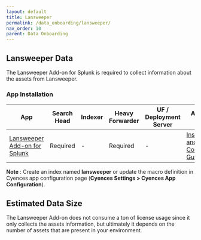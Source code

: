 ```yaml
---
layout: default
title: Lansweeper
permalink: /data_onboarding/lansweeper/
nav_order: 10
parent: Data Onboarding
---
```


## **Lansweeper Data**

The Lansweeper Add-on for Splunk is required to collect information about the assets from Lansweeper. 

### App Installation

| App |  Search Head  | Indexer | Heavy Forwarder | UF / Deployment Server | Additional Details |
| ---- | ------ | ------------ | -------------- | -------------------- | ------ |
| [Lansweeper Add-on for Splunk](https://splunkbase.splunk.com/app/5418/) | Required | - | Required | - | [Installation and Configuration Guide](https://splunkbase.splunk.com/app/5418/#/details) |

**Note** : Create an index named **lansweeper** or update the macro definition in Cyences app configuration page (**Cyences Settings > Cyences App Configuration**).

## Estimated Data Size

The Lansweeper Add-on does not consume a ton of license usage since it only collects the assets information, but ultimately it depends on the number of assets that are present in your environment. 